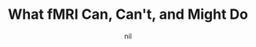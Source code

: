 ---
title: "What fMRI Can, Can't, and Might Do"
project_id: 
date: nil
conference_id: ""
presenters:
   - peter_bandettini
summary: "<p>The Workshop on Brain Imaging and Health Communication Research, Bethesda</p>"
file: /assets/presentations/T157.ppt
filename: T157.ppt
layout: presentation
---